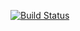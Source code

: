 [![Build Status](http://ns377570.ip-5-196-89.eu:8080/job/Anthony%20Auzizeau%20-%20Pizzeria%20-%20Build/badge/icon)](http://ns377570.ip-5-196-89.eu:8080/job/Anthony%20Auzizeau%20-%20Pizzeria%20-%20Build/)

